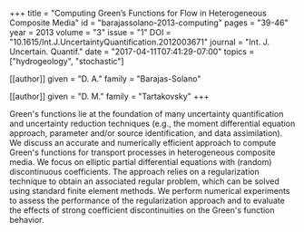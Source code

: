 +++
title   = "Computing Green’s Functions for Flow in Heterogeneous Composite Media"
id      = "barajassolano-2013-computing"
pages   = "39-46"
year    = 2013
volume  = "3"
issue   = "1"
DOI     = "10.1615/Int.J.UncertaintyQuantification.2012003671"
journal = "Int. J. Uncertain. Quantif."
date    = "2017-04-11T07:41:29-07:00"
topics  = ["hydrogeology", "stochastic"]

[[author]]
	given = "D. A."
	family = "Barajas-Solano"

[[author]]
	given = "D. M."
	family = "Tartakovsky"
+++

Green's functions lie at the foundation of many uncertainty quantification and uncertainty reduction techniques (e.g., the moment differential equation approach, parameter and/or source identification, and data assimilation).  We discuss an accurate and numerically efficient approach to compute Green's functions for transport processes in heterogeneous composite media.  We focus on elliptic partial differential equations with (random) discontinuous coefficients.  The approach relies on a regularization technique to obtain an associated regular problem, which can be solved using standard finite element methods.  We perform numerical experiments to assess the performance of the regularization approach and to evaluate the effects of strong coefficient discontinuities on the Green's function behavior.
